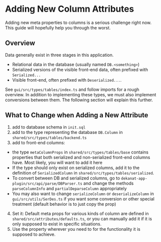 # Adding New Column Attributes
Adding new meta properties to columns is a serious challenge right now. This
guide will hopefully help you through the worst.

## Overview
Data generally exist in three stages in this application.  
  - Relational data in the database (usually named `DB.<something>`)  
  - Serialized versions of the visible front-end data, often prefixed
    with `Serialized...`  
  - Visible front-end, often prefixed with `Deserialized...`.  

See `gui/src/types/tables/index.ts` and follow imports for a rough overview.
In addition to implementing these types, we must also implement conversions
between them. The following section will explain this further.

## What to Change when Adding a New Attribute
1. add to database schema in `init.sql`
2. add to the type representing the database `DB.Column` in 
`shared/src/types/tables/backend.ts`
3. add to front-end columns:
  - the type `metaColumnProps` in `shared/src/types/tables/base`
    contains properties that both serialized and non-serialized front-end
    columns have. Most likely, you will want to add it here  
  - If the type should only exist on serialized columns, add it to the
    definition of `SerializedColumn` in
    `shared/src/types/tables/serialized`.  
  - To convert between DB and serialized columns, go to 
    `dekanat-app-plugin/src/api/parse/DBParser.ts` and change the
    methods `parseColumnInfo` and `partialDeparseColumn` appropriately  
  - You may also want to change `serializeColumn` or `deserializeColumn`
    in `gui/src/utils/SerDes.ts` if you want some conversion or other
    special treatment (default behavior is to just copy the prop)
4. Set it: Default meta props for various kinds of column are defined in
   `shared/src/attributes/defaults.ts`, or you can manually add it if
   it is only supposed to exist in specific situations.
5. Use the property wherever you need to for the functionality it is
   supposed to achieve.
    
